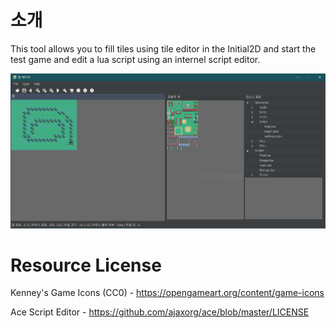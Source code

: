 ﻿# 소개

This tool allows you to fill tiles using tile editor in the Initial2D and start the test game and edit a lua script using an internel script editor.

<p align="center">
    <img src="./docs/0.png">
</p>

# Resource License

Kenney's Game Icons (CC0) - https://opengameart.org/content/game-icons

Ace Script Editor - https://github.com/ajaxorg/ace/blob/master/LICENSE
